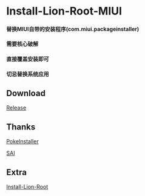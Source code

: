 # Install-Lion-Root-MIUI

#### 替换MIUI自带的安装程序(com.miui.packageinstaller)
#### 需要核心破解
#### 直接覆盖安装即可
#### 切忌替换系统应用





## Download
[Release](https://github.com/dadaewq/Install-Lion-Root/releases)
     
## Thanks


[PokeInstaller](https://github.com/bavelee/PokeInstaller)  

[SAI](https://github.com/Aefyr/SAI)  


## Extra
[Install-Lion-Root](https://github.com/dadaewq/Install-Lion-Root)

